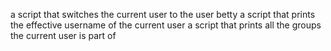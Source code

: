 a script that switches the current user to the user betty
a script that prints the effective username of the current user
a script that prints all the groups the current user is part of
